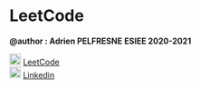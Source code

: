 # LeetCode


**@author : Adrien PELFRESNE** 
**ESIEE 2020-2021**

 <img src="https://zupimages.net/up/21/08/l0ho.png" width="20" height="20">  [LeetCode](https://leetcode.com/dirdros123/)   
 <img src="https://zupimages.net/up/19/25/yqns.png" width="20" height="20">  [Linkedin](https://www.linkedin.com/feed/)  

  
